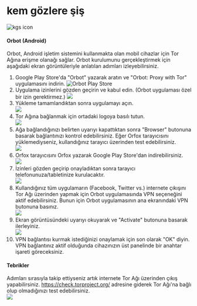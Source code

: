 # kem gözlere şiş

![kgs icon](../../img/kem_gozlere_sis.png)

#### Orbot (Android)

Orbot, Android işletim sistemini kullanmakta olan mobil cihazlar için Tor Ağına erişme olanağı sağlar. Orbot kurulumunu gerçekleştirmek için aşağıdaki ekran görüntüleriyle anlatılan adımları izleyebilirsiniz.

1. Google Play Store'da "Orbot" yazarak aratın ve "Orbot: Proxy with Tor" uygulamasını indirin.
![](../../img/orbot_play_store.png "Orbot Play Store") 
2. Uygulama izinlerini gözden geçirin ve kabul edin. (Orbot uygulaması özel bir izin gerektirmez.)
![](../../img/orbot_izinler.png)
3. Yükleme tamamlandıktan sonra uygulamayı açın.  
![](../../img/orbot_ss.png)
4. Tor Ağına bağlanmak için ortadaki logoya basılı tutun.  
![](../../img/orbot_connected.png)
5. Ağa bağlandığınızı belirten uyarıyı kapattıktan sonra "Browser" butonuna basarak bağlantınızı kontrol edebilirsiniz. Eğer Orfox tarayıcısını yüklemediyseniz, kullandığınız tarayıcı üzerinden test edebilirsiniz.                    
![](../../img/orbot_browser.png)
6. Orfox tarayıcısını Orfox yazarak Google Play Store'dan indirebilirsiniz.                   
![](../../img/orfox_play_store.png)
7. İzinleri gözden geçirip onayladıktan sonra tarayıcı telefonunuza/tabletinize kurulacaktır.                   
![](../../img/orfox_izinler.png)
8. Kullandığınız tüm uygulamarın (Facebook, Twitter vs.) internete çıkışını Tor Ağı üzerinden yapmak için Orbot uygulamasında VPN seçeneğini aktif edebilirsiniz. Bunun için Orbot uygulamasının ana ekranındaki VPN butonuna basınız.   
![](../../img/orbot_vpn.png)
9. Ekran görüntüsündeki uyarıyı okuyarak ve "Activate" butonuna basarak ilerleyiniz.                                         
![](../../img/orbot_vpn2.png)               
10. VPN bağlantısı kurmak istediğinizi onaylamak için son olarak "OK" diyin. VPN bağlantınız aktif olduğunda cihazınızın üst panelinde bir anahtar işareti göreceksiniz.   

#### Tebrikler
Adımları sırasıyla takip ettiyseniz artık internete Tor Ağı üzerinden çıkış yapabilirsiniz.
<https://check.torproject.org/> adresine giderek Tor Ağı'na bağlı olup olmadığınızı test edebilirsiniz.                                  
![](../../img/orbot_chrome.png)